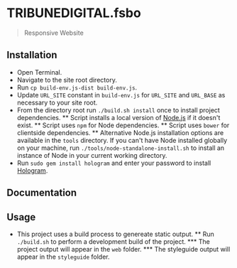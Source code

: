 # TRIBUNEDIGITAL.fsbo

> Responsive Website

## Installation
* Open Terminal.
* Navigate to the site root directory.
* Run `cp build-env.js-dist build-env.js`.
* Update `URL_SITE` constant in `build-env.js` for `URL_SITE` and `URL_BASE` as necessary to your site root.
* From the directory root run `./build.sh install` once to install project dependencies.
** Script installs a local version of [Node.js](http://nodejs.org/) if it doesn't exist.
** Script uses `npm` for Node dependencies.
** Script uses `bower` for clientside dependencies.
** Alternative Node.js installation options are available in the `tools` directory. If you can't have Node installed globally on your machine, run `./tools/node-standalone-install.sh` to install an instance of Node in your current working directory.
* Run `sudo gem install hologram` and enter your password to install [Hologram](https://github.com/trulia/hologram).

## Documentation

## Usage
* This project uses a build process to genereate static output.
** Run `./build.sh` to perform a development build of the project.
*** The project output will appear in the `web` folder.
*** The styleguide output will appear in the `styleguide` folder.